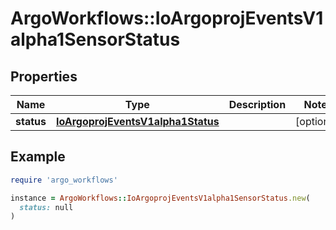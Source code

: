 # ArgoWorkflows::IoArgoprojEventsV1alpha1SensorStatus

## Properties

| Name | Type | Description | Notes |
| ---- | ---- | ----------- | ----- |
| **status** | [**IoArgoprojEventsV1alpha1Status**](IoArgoprojEventsV1alpha1Status.md) |  | [optional] |

## Example

```ruby
require 'argo_workflows'

instance = ArgoWorkflows::IoArgoprojEventsV1alpha1SensorStatus.new(
  status: null
)
```

